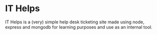 # IT Helps

IT Helps is a (very) simple help desk ticketing site made using node, express and mongodb for learning purposes and use as an internal tool.

